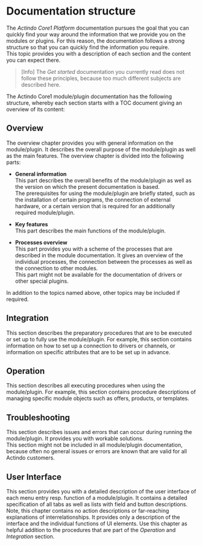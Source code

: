 # Documentation structure

The *Actindo Core1 Platform* documentation pursues the goal that you can quickly find your way around the information that we provide you on the modules or plugins. For this reason, the documentation follows a strong structure so that you can quickly find the information you require.   
This topic provides you with a description of each section and the content you can expect there.

> [Info] The *Get started* documentation you currently read does not follow these principles, because too much different subjects are described here.  

The Actindo Core1 module/plugin documentation has the following structure, whereby each section starts with a TOC document giving an overview of its content:



## Overview

The overview chapter provides you with general information on the module/plugin. It describes the overall purpose of the module/plugin as well as the main features. The overview chapter is divided into the following parts:   

- **General information**   
   This part describes the overall benefits of the module/plugin as well as the version on which the present documentation is based.   
   The prerequisites for using the module/plugin are briefly stated, such as the installation of certain programs, the connection of external hardware, or a certain version that is required for an additionally required module/plugin.   

- **Key features**   
    This part describes the main functions of the module/plugin.

- **Processes overview**   
    This part provides you with a scheme of the processes that are described in the module documentation. It gives an overview of the individual processes, the connection between the processes as well as the connection to other modules.   
    This part might not be available for the documentation of drivers or other special plugins.

In addition to the topics named above, other topics may be included if required.



## Integration

This section describes the preparatory procedures that are to be executed or set up to fully use the module/plugin. For example, this section contains information on how to set up a connection to drivers or channels, or information on specific attributes that are to be set up in advance. 



## Operation

This section describes all executing procedures when using the module/plugin. For example, this section contains procedure descriptions of managing specific module objects such as offers, products, or templates.



## Troubleshooting

This section describes issues and errors that can occur during running the module/plugin. It provides you with workable solutions.   
This section might not be included in all module/plugin documentation, because often no general issues or errors are known that are valid for all Actindo customers.



## User Interface  

This section provides you with a detailed description of the user interface of each menu entry resp. function of a module/plugin. It contains a detailed specification of all tabs as well as lists with field and button descriptions.   
Note, this chapter contains no action descriptions or far-reaching explanations of interrelationships. It provides only a description of the interface and the individual functions of UI elements. Use this chapter as helpful addition to the procedures that are part of the *Operation* and *Integration* section. 
